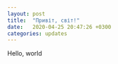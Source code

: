 ```yaml
---
layout: post
title:  "Привіт, світ!"
date:   2020-04-25 20:47:26 +0300
categories: updates 
---
```

Hello, world